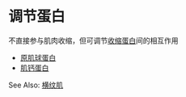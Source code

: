 # 调节蛋白

不直接参与肌肉收缩，但可调节[收缩蛋白](收缩蛋白.md)间的相互作用
- [原肌球蛋白](原肌球蛋白.md)
- [肌钙蛋白](肌钙蛋白.md)

See Also: [横纹肌](横纹肌.md)
